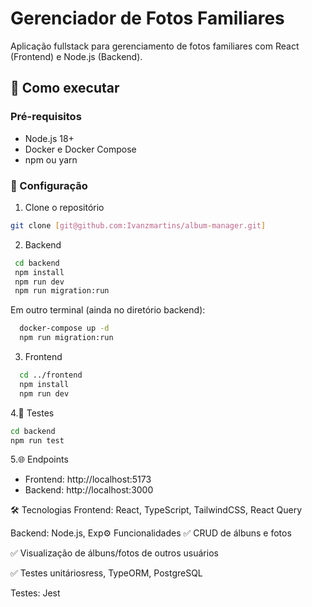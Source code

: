 # Gerenciador de Fotos Familiares

Aplicação fullstack para gerenciamento de fotos familiares com React (Frontend) e Node.js (Backend).

## 🚀 Como executar

### Pré-requisitos

- Node.js 18+
- Docker e Docker Compose
- npm ou yarn

### 🔧 Configuração

1. Clone o repositório

```bash
git clone [git@github.com:Ivanzmartins/album-manager.git]
```
2. Backend
 ```bash
  cd backend
  npm install
  npm run dev
  npm run migration:run
```

Em outro terminal (ainda no diretório backend):
```bash
  docker-compose up -d
  npm run migration:run
```

3. Frontend
```bash
  cd ../frontend
  npm install
  npm run dev
```

4.🧪 Testes
```bash
cd backend
npm run test
```
5.🌐 Endpoints
* Frontend: http://localhost:5173
* Backend: http://localhost:3000

🛠️ Tecnologias
Frontend: React, TypeScript, TailwindCSS, React Query

Backend: Node.js, Exp⚙️ Funcionalidades
✅ CRUD de álbuns e fotos

✅ Visualização de álbuns/fotos de outros usuários

✅ Testes unitáriosress, TypeORM, PostgreSQL

Testes: Jest
